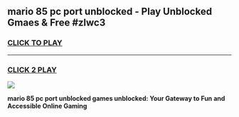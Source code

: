 
## mario 85 pc port unblocked - Play Unblocked Gmaes & Free #zlwc3
<h3>
<a href="https://news.freeplayer.one?title=mario_85_pc_port_unblocked&ref=24F">CLICK TO PLAY</a></h3>
<hr>

<h3>
<a href="https://news.freeplayer.one?title=mario_85_pc_port_unblocked&ref=24F">CLICK 2 PLAY</a>
  
</h3>

<a href="https://news.freeplayer.one?title=mario_85_pc_port_unblocked&ref=24F/"><img src="https://clearcache.store/games.png"></a>


**mario 85 pc port unblocked games unblocked: Your Gateway to Fun and Accessible Online Gaming**

